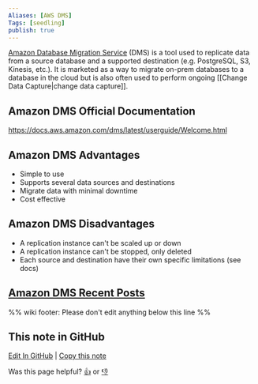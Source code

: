 ```yaml
---
Aliases: [AWS DMS]
Tags: [seedling]
publish: true
---
```


[Amazon Database Migration Service](https://aws.amazon.com/dms/) (DMS) is a tool used to replicate data from a source database and a supported destination (e.g. PostgreSQL, S3, Kinesis, etc.). It is marketed as a way to migrate on-prem databases to a database in the cloud but is also often used to perform ongoing [[Change Data Capture|change data capture]].

## Amazon DMS Official Documentation

https://docs.aws.amazon.com/dms/latest/userguide/Welcome.html

## Amazon DMS Advantages

- Simple to use
- Supports several data sources and destinations
- Migrate data with minimal downtime
- Cost effective

## Amazon DMS Disadvantages

- A replication instance can't be scaled up or down
- A replication instance can't be stopped, only deleted
- Each source and destination have their own specific limitations (see docs)

## [Amazon DMS Recent Posts](https://www.reddit.com/r/dataengineering/search/?q=AWS%20DMS&restrict_sr=1&sr_nsfw=)

%% wiki footer: Please don't edit anything below this line %%

## This note in GitHub

<span class="git-footer">[Edit In GitHub](https://github.dev/data-engineering-community/data-engineering-wiki/blob/main/Tools/Amazon%20DMS.md "git-hub-edit-note") | [Copy this note](https://raw.githubusercontent.com/data-engineering-community/data-engineering-wiki/main/Tools/Amazon%20DMS.md "git-hub-copy-note")</span>

<span class="git-footer">Was this page helpful?
[👍](https://tally.so/r/mOaxjk?rating=Yes&url=https://dataengineering.wiki/Tools/Amazon%20DMS) or [👎](https://tally.so/r/mOaxjk?rating=No&url=https://dataengineering.wiki/Tools/Amazon%20DMS)</span>
